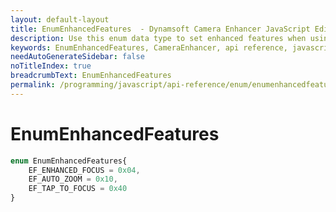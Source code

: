 ```yaml
---
layout: default-layout
title: EnumEnhancedFeatures  - Dynamsoft Camera Enhancer JavaScript Edition API
description: Use this enum data type to set enhanced features when using Dynamsoft Camera Enhancer JavaScript Edition in your project.
keywords: EnumEnhancedFeatures, CameraEnhancer, api reference, javascript, js
needAutoGenerateSidebar: false
noTitleIndex: true
breadcrumbText: EnumEnhancedFeatures
permalink: /programming/javascript/api-reference/enum/enumenhancedfeatures.html
---
```



# EnumEnhancedFeatures

```ts
enum EnumEnhancedFeatures{
    EF_ENHANCED_FOCUS = 0x04,
    EF_AUTO_ZOOM = 0x10,
    EF_TAP_TO_FOCUS = 0x40
}
```